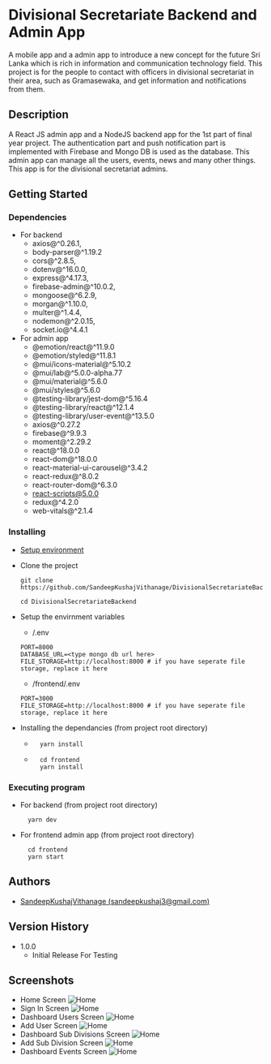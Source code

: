# Divisional Secretariate Backend and Admin App

A mobile app and a admin app to introduce a new concept for the future Sri Lanka which is rich in information and communication technology field. This project is for the people to contact with officers in divisional secretariat in their area, such as Gramasewaka, and get information and notifications from them.

## Description

A React JS admin app and a NodeJS backend app for the 1st part of final year project. The authentication part and push notification part is implemented with Firebase and Mongo DB is used as the database. This admin app can manage all the users, events, news and many other things. This app is for the divisional secretariat admins.

## Getting Started

### Dependencies

- For backend
  - axios@^0.26.1,
  - body-parser@^1.19.2
  - cors@^2.8.5,
  - dotenv@^16.0.0,
  - express@^4.17.3,
  - firebase-admin@^10.0.2,
  - mongoose@^6.2.9,
  - morgan@^1.10.0,
  - multer@^1.4.4,
  - nodemon@^2.0.15,
  - socket.io@^4.4.1
- For admin app
  - @emotion/react@^11.9.0
  - @emotion/styled@^11.8.1
  - @mui/icons-material@^5.10.2
  - @mui/lab@^5.0.0-alpha.77
  - @mui/material@^5.6.0
  - @mui/styles@^5.6.0
  - @testing-library/jest-dom@^5.16.4
  - @testing-library/react@^12.1.4
  - @testing-library/user-event@^13.5.0
  - axios@^0.27.2
  - firebase@^9.9.3
  - moment@^2.29.2
  - react@^18.0.0
  - react-dom@^18.0.0
  - react-material-ui-carousel@^3.4.2
  - react-redux@^8.0.2
  - react-router-dom@^6.3.0
  - react-scripts@5.0.0
  - redux@^4.2.0
  - web-vitals@^2.1.4

### Installing

- [Setup environment](https://www.digitalocean.com/community/tutorials/node-js-environment-setup-node-js-installation)
- Clone the project

  ```
  git clone https://github.com/SandeepKushajVithanage/DivisionalSecretariateBackend.git

  cd DivisionalSecretariateBackend
  ```

- Setup the envirnment variables
  - /.env
  ```
  PORT=8000
  DATABASE_URL=<type mongo db url here>
  FILE_STORAGE=http://localhost:8000 # if you have seperate file storage, replace it here
  ```
  - /frontend/.env
  ```
  PORT=3000
  FILE_STORAGE=http://localhost:8000 # if you have seperate file storage, replace it here
  ```
- Installing the dependancies (from project root directory)
  - ```
      yarn install
    ```
  - ```
      cd frontend
      yarn install
    ```

### Executing program

- For backend (from project root directory)
  ```
    yarn dev
  ```
- For frontend admin app (from project root directory)
  ```
    cd frontend
    yarn start
  ```

## Authors

- [SandeepKushajVithanage (sandeepkushaj3@gmail.com)](https://github.com/SandeepKushajVithanage)

## Version History

- 1.0.0
  - Initial Release For Testing

## Screenshots

- Home Screen
  ![Home](./screenshots/home.jpg)
- Sign In Screen
  ![Home](./screenshots/signIn.jpg)
- Dashboard Users Screen
  ![Home](./screenshots/dashboardUsers.jpg)
- Add User Screen
  ![Home](./screenshots/dashboardAddUsers.jpg)
- Dashboard Sub Divisions Screen
  ![Home](./screenshots/dashboardSubDivisions.jpg)
- Add Sub Division Screen
  ![Home](./screenshots/dashboardAddSubDivisions.jpg)
- Dashboard Events Screen
  ![Home](./screenshots/dashboardEvents.jpg)
